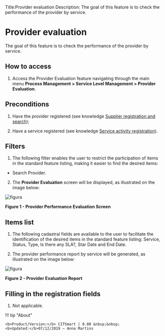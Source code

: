 Title:Provider evaluation
Description: The goal of this feature is to check the performance of the provider by service.

# Provider evaluation

The goal of this feature is to check the performance of the provider by service.

How to access
-------------

1.  Access the Provider Evaluation feature navigating through the main
    menu **Process Management > Service Level Management > Provider
    Evaluation**.

Preconditions
-------------

1.  Have the provider registered (see knowledge [Supplier registration and
    search][1]);

2.  Have a service registered (see knowledge [Service activity
    registration][2]).

Filters
-------

1.  The following filter enables the user to restrict the participation of items
    in the standard feature listing, making it easier to find the desired items:

   -   Search Provider.

2.  The **Provider Evaluation** screen will be displayed, as illustrated on the
    image below:

![figura](images/provider/evaluation-1.png)

**Figure 1 - Provider Performance Evaluation Screen**

Items list
----------

1.  The following cadastral fields are available to the user to facilitate the
    identification of the desired items in the standard feature
    listing: Service, Status, Type, Is there any SLA?, Star Date and End
    Date.

2.  The provider performance report by service will be generated, as illustrated
    on the image below:

![figura](images/provider/evaluation-2.png)

**Figure 2 - Provider Evaluation Report**

Filling in the registration fields
----------------------------------

1.  Not applicable.



[1]:/en-us/citsmart-platform-7/processes/portfolio-and-catalog/provider.html
[2]:/en-us/citsmart-platform-7/processes/portfolio-and-catalog/activity.html

!!! tip "About"

    <b>Product/Version:</b> CITSmart | 8.00 &nbsp;&nbsp;
    <b>Updated:</b>07/12/2019 – Anna Martins
